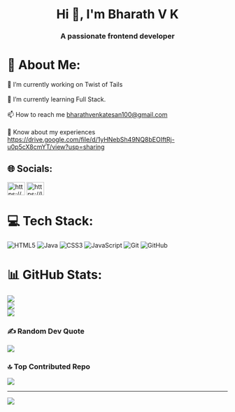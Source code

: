 <h1 align="center">Hi 👋, I'm Bharath V K</h1>
<h3 align="center">A passionate frontend developer</h3>

# 💫 About Me:
🔭 I’m currently working on Twist of Tails<br><br>🌱 I’m currently learning Full Stack.<br><br>📫 How to reach me bharathvenkatesan100@gmail.com<br><br>📄 Know about my experiences https://drive.google.com/file/d/1yHNebSh49NQ8bEOIftRj-u0p5cX8cmYT/view?usp=sharing


## 🌐 Socials:
<p align="left">
<a href="https://linkedin.com/in/https://www.linkedin.com/in/bharath-venkatesan-95546627a/overlay/about-this-profile/?lipi=urn%3ali%3apage%3ad_flagship3_profile_view_base%3bwnkdvej9rxswa4b9xyu9qq%3d%3d" target="blank"><img align="center" src="https://raw.githubusercontent.com/rahuldkjain/github-profile-readme-generator/master/src/images/icons/Social/linked-in-alt.svg" alt="https://www.linkedin.com/in/bharath-venkatesan-95546627a/overlay/about-this-profile/?lipi=urn%3ali%3apage%3ad_flagship3_profile_view_base%3bwnkdvej9rxswa4b9xyu9qq%3d%3d" height="30" width="40" /></a>
<a href="https://www.leetcode.com/https://leetcode.com/u/bharath_467/" target="blank"><img align="center" src="https://raw.githubusercontent.com/rahuldkjain/github-profile-readme-generator/master/src/images/icons/Social/leet-code.svg" alt="https://leetcode.com/u/bharath_467/" height="30" width="40" /></a>
</p>

# 💻 Tech Stack:
![HTML5](https://img.shields.io/badge/html5-%23E34F26.svg?style=flat&logo=html5&logoColor=white) ![Java](https://img.shields.io/badge/java-%23ED8B00.svg?style=flat&logo=openjdk&logoColor=white) ![CSS3](https://img.shields.io/badge/css3-%231572B6.svg?style=flat&logo=css3&logoColor=white) ![JavaScript](https://img.shields.io/badge/javascript-%23323330.svg?style=flat&logo=javascript&logoColor=%23F7DF1E) ![Git](https://img.shields.io/badge/git-%23F05033.svg?style=flat&logo=git&logoColor=white) ![GitHub](https://img.shields.io/badge/github-%23121011.svg?style=flat&logo=github&logoColor=white)
# 📊 GitHub Stats:
![](https://github-readme-stats.vercel.app/api?username=bharathvenkatesan467&theme=dark&hide_border=false&include_all_commits=false&count_private=false)<br/>
![](https://github-readme-streak-stats.herokuapp.com/?user=bharathvenkatesan467&theme=dark&hide_border=false)<br/>
![](https://github-readme-stats.vercel.app/api/top-langs/?username=bharathvenkatesan467&theme=dark&hide_border=false&include_all_commits=false&count_private=false&layout=compact)

### ✍️ Random Dev Quote
![](https://quotes-github-readme.vercel.app/api?type=horizontal&theme=tokyonight)

### 🔝 Top Contributed Repo
![](https://github-contributor-stats.vercel.app/api?username=bharathvenkatesan467&limit=5&theme=dark&combine_all_yearly_contributions=true)

---
[![](https://visitcount.itsvg.in/api?id=bharathvenkatesan467&icon=1&color=12)](https://visitcount.itsvg.in)

